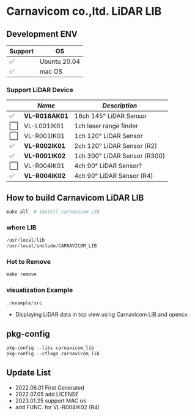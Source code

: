 # Carnavicom co.,ltd. LiDAR LIB

## Development ENV

| **Support** | **OS**       |
| ----------- | ------------ |
| ✅           | Ubuntu 20.04 |
| ✅           | mac OS       |

### Support LiDAR Device

|     | ***Name***      | ***Description***                |
| --- | --------------- | -------------------------------- |
| ✅   | **VL-R016AK01** | 16ch 145&deg; LiDAR Sensor       |
| ⬜️   | VL-L001IK01     | 1ch laser range finder           |
| ⬜️   | VL-R001IK01     | 1ch 120&deg; LiDAR Sensor        |
| ✅   | **VL-R002IK01** | 2ch 120&deg; LiDAR Sensor (R2)   |
| ✅   | **VL-R001IK02** | 1ch 300&deg; LiDAR Sensor (R300) |
| ⬜️   | VL-R004IK01     | 4ch 90&deg; LiDAR Sensor?        |
| ✅   | **VL-R004IK02** | 4ch 90&deg; LiDAR Sensor (R4)    |

## How to build Carnavicom LiDAR LIB

```powershell
make all  # install carnavicom LIB
```

### where LIB

```powershell
/usr/local/lib
/usr/local/include/CARNAVICOM_LIB
```

### Hot to Remove

```powershell
make remove
```

### visualization Example

```powershell
./example/src
```

- Displaying LiDAR data in top view using Carnavicom LIB and opencv.

## pkg-config
```powershell
pkg-config --libs carnavicom_lib
pkg-config --cflags carnavicom_lib
```

## Update List

- 2022.06.01 First Generated
- 2022.07.05 add LICENSE
- 2023.01.25 support MAC os
- add FUNC. for VL-R004IK02 (R4)
